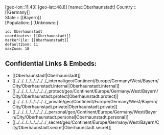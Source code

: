 ﻿---
location: [48.8,11.43] 
mapzoom: [7,12] 
mapmarker: city 
type: City
tags:
- geo/City


SpocWebEntityId: 33029
isDeleted: false
confidential: public

---
[geo-lon::11.43] 
[geo-lat::48.8] 
[name::Oberhaunstadt] 
Country :: [[Germany]]  
State :: [[Bayern]]  
[Population::] 
[Unknown::] 


```leaflet
id: Oberhaunstadt
coordinates: [[Oberhaunstadt]] 
markerFile: [[Oberhaunstadt]] 
defaultZoom: 11 
maxZoom: 18
```


## Confidential Links & Embeds: 
- [[Oberhaunstadt|Oberhaunstadt]]  
- [[../../../../../../../../_internal/geo/Continent/Europe/Germany/West/Bayern/City/Oberhaunstadt.internal|Oberhaunstadt.internal]] 
- [[../../../../../../../../_protect/geo/Continent/Europe/Germany/West/Bayern/City/Oberhaunstadt.protect|Oberhaunstadt.protect]] 
- [[../../../../../../../../_private/geo/Continent/Europe/Germany/West/Bayern/City/Oberhaunstadt.private|Oberhaunstadt.private]] 
- [[../../../../../../../../_personal/geo/Continent/Europe/Germany/West/Bayern/City/Oberhaunstadt.personal|Oberhaunstadt.personal]] 
- [[../../../../../../../../_secret/geo/Continent/Europe/Germany/West/Bayern/City/Oberhaunstadt.secret|Oberhaunstadt.secret]] 
